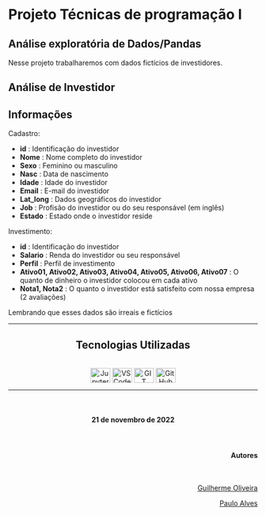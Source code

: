 # Projeto Técnicas de programação I

## Análise exploratória de Dados/Pandas

Nesse projeto trabalharemos com dados fictícios de investidores.

## Análise de Investidor

## Informações

Cadastro:

- **id** : Identificação do investidor
- **Nome** : Nome completo do investidor
- **Sexo** : Feminino ou masculino
- **Nasc** : Data de nascimento
- **Idade** : Idade do investidor
- **Email** : E-mail do investidor
- **Lat_long** : Dados geográficos do investidor
- **Job** : Profisão do investidor ou do seu responsável (em inglês)
- **Estado** : Estado onde o investidor reside

Investimento:

- **id** : Identificação do investidor
- **Salario** : Renda do investidor ou seu responsável
- **Perfil** : Perfil de investimento
- **Ativo01, Ativo02, Ativo03, Ativo04, Ativo05, Ativo06, Ativo07** : O quanto de dinheiro o investidor colocou em cada ativo
- **Nota1, Nota2** : O quanto o investidor está satisfeito com nossa empresa (2 avaliações)

Lembrando que esses dados são irreais e fictícios

***
<div align="center">
        <h2> Tecnologias Utilizadas </h2><br>
    <img align="center" alt="Jupyter" height="30" width="40" src="https://cdn.jsdelivr.net/gh/devicons/devicon/icons/jupyter/jupyter-plain-wordmark.svg">
    <img align="center" alt="VSCode" height="30" width="40" src="https://cdn.jsdelivr.net/gh/devicons/devicon/icons/vscode/vscode-original.svg">
    <img align="center" alt="GIT" height="30" width="40" src="https://cdn.jsdelivr.net/gh/devicons/devicon/icons/git/git-original.svg">
    <img align="center" alt="GitHub" height="30" width="40" src="https://cdn.jsdelivr.net/gh/devicons/devicon/icons/github/github-original.svg">
</div>

<img src="" />

***

<div style="display: inline_block" align="center"><br>
<h4> 21 de novembro de 2022 </h4><br>
</div>

<div align="right">
<h4>Autores</h4><br>

[Guilherme Oliveira](https://github.com/guioliveiras)

[Paulo Alves](https://github.com/guioliveiras)
</div>
